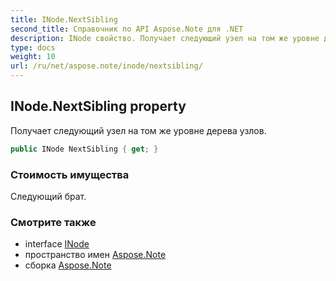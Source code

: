 ```yaml
---
title: INode.NextSibling
second_title: Справочник по API Aspose.Note для .NET
description: INode свойство. Получает следующий узел на том же уровне дерева узлов.
type: docs
weight: 10
url: /ru/net/aspose.note/inode/nextsibling/
---
```

## INode.NextSibling property

Получает следующий узел на том же уровне дерева узлов.

```csharp
public INode NextSibling { get; }
```

### Стоимость имущества

Следующий брат.

### Смотрите также

* interface [INode](../)
* пространство имен [Aspose.Note](../../inode/)
* сборка [Aspose.Note](../../../)


